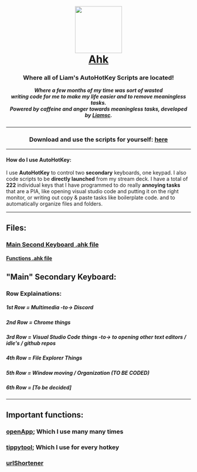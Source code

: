 <h1 align="center" style="padding:0px">
<a href="https://liamsc.net/img/ahk/icon.png"> <img src="https://liamsc.net/img/ahk/icon.png" width="128px"></a>
<br>
<a href="https://liamsc.net/projects/downloads/ahk">Ahk</a>
</h1>
<h3 align="center" style="padding-top:0px">
Where all of Liam's AutoHotKey Scripts are located!
</h3>
<h5 align="center" style="margin-top:0px;">Where a few months of my time was <i>sort of</i> wasted
<br>writing code for me to make my life easier and to remove meaningless tasks.
<br>Powered by caffeine and anger towards meaningless tasks, developed by <a href="https://github.com/liam-s-c">Liamsc</a>.
</h5>


----
<h3 align="center">
Download and use the scripts for yourself: <a href="https://github.com/liamsc-net/ahk/releases/latest">here</a>
</h3>

----

#### How do I use AutoHotKey:

I use **AutoHotKey** to control two **secondary** keyboards, one keypad. I also code scripts to be **directly launched** from my stream deck. I have a total of **222** individual keys that I have programmed to do really **annoying tasks** that are a PIA, like opening visual studio code and putting it on the right monitor, or writing out copy & paste tasks like boilerplate code. and to automatically organize files and folders. 

----

## Files:
### [Main Second Keyboard .ahk file](https://github.com/liamsc-net/ahk/blob/main/iCue_F24_macro_keyboard.ahk)
#### [Functions .ahk file](https://github.com/liamsc-net/ahk/blob/main/functions/functions.ahk)

## "Main" Secondary Keyboard:
### Row Explainations:
##### 1st Row = Multimedia -to-> Discord
##### 2nd Row = Chrome things
##### 3rd Row = Visual Studio Code things -to-> to opening other text editors / idle's / github repos
##### 4th Row = File Explorer Things
##### 5th Row = Window moving / Organization (TO BE CODED) 
##### 6th Row = [To be decided]
----

## Important functions:

### [openApp](https://github.com/liamsc-net/ahk/blob/main/functions/functions.ahk#L33); Which I use many many times
### [tippytool](https://github.com/liamsc-net/ahk/blob/main/functions/functions.ahk#L12); Which I use for every hotkey
### [urlShortener](https://github.com/liamsc-net/ahk/blob/main/functions/functions.ahk#L174)
